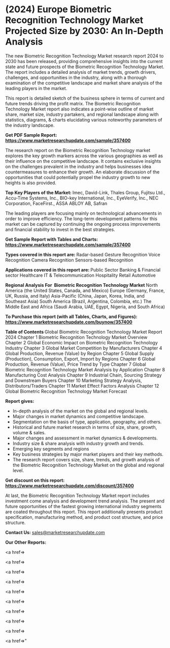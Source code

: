 # (2024) Europe Biometric Recognition Technology Market Projected Size by 2030: An In-Depth Analysis

The new Biometric Recognition Technology Market research report 2024 to 2030 has been released, providing comprehensive insights into the current state and future prospects of the Biometric Recognition Technology Market. The report includes a detailed analysis of market trends, growth drivers, challenges, and opportunities in the industry, along with a thorough examination of the competitive landscape and market share analysis of the leading players in the market.

This report is detailed sketch of the business sphere in terms of current and future trends driving the profit matrix. The Biometric Recognition Technology Market report also indicates a point-wise outline of market share, market size, industry partakers, and regional landscape along with statistics, diagrams, &amp; charts elucidating various noteworthy parameters of the industry landscape.

<strong><b>Get PDF Sample Report: <a href=https://www.marketresearchupdate.com/sample/357400>https://www.marketresearchupdate.com/sample/357400</a></b></strong>

The research report on the Biometric Recognition Technology market explores the key growth markers across the various geographies as well as their influence on the competitive landscape. It contains exclusive insights on the challenges prevalent in the industry and helps businesses idea countermeasures to enhance their growth. An elaborate discussion of the opportunities that could potentially propel the industry growth to new heights is also provided.

<strong><b>Top Key Players of the Market:
</b></strong>Imec, David-Link, Thales Group, Fujitsu Ltd., Accu-Time Systems, Inc., BIO-key International, Inc., EyeVerify, Inc., NEC Corporation, FaceFirst., ASSA ABLOY AB, Safran<strong><b>
</b></strong>

The leading players are focusing mainly on technological advancements in order to improve efficiency. The long-term development patterns for this market can be captured by continuing the ongoing process improvements and financial stability to invest in the best strategies.

<strong><b>Get Sample Report with Tables and Charts: <a href=https://www.marketresearchupdate.com/sample/357400>https://www.marketresearchupdate.com/sample/357400</a></b></strong>

<strong><b>Types covered in this report are:
</b></strong>Radar-based Gesture Recognition
Voice Recognition
Camera Recognition
Sensors-based Recognition<strong><b>
</b></strong>

<strong><b>Applications covered in this report are:
</b></strong>Public Sector
Banking & Financial sector
Healthcare
IT & Telecommunication
Hospitality
Retail
Automotive<strong><b>
</b></strong>

<strong><b>Regional Analysis For  Biometric Recognition Technology Market</b></strong><strong><b>
</b></strong>North America (the United States, Canada, and Mexico)
Europe (Germany, France, UK, Russia, and Italy)
Asia-Pacific (China, Japan, Korea, India, and Southeast Asia)
South America (Brazil, Argentina, Colombia, etc.)
The Middle East and Africa (Saudi Arabia, UAE, Egypt, Nigeria, and South Africa)

<strong><b>To Purchase this report (with all Tables, Charts, and Figures): <a href=https://www.marketresearchupdate.com/buynow/357400>https://www.marketresearchupdate.com/buynow/357400</a></b></strong>

<strong><b>Table of Contents</b></strong><strong><b>
</b></strong>Global Biometric Recognition Technology Market Report 2024
Chapter 1 Biometric Recognition Technology Market Overview
Chapter 2 Global Economic Impact on Biometric Recognition Technology Industry
Chapter 3 Global Market Competition by Manufacturers
Chapter 4 Global Production, Revenue (Value) by Region
Chapter 5 Global Supply (Production), Consumption, Export, Import by Regions
Chapter 6 Global Production, Revenue (Value), Price Trend by Type
Chapter 7 Global Biometric Recognition Technology Market Analysis by Application
Chapter 8 Manufacturing Cost Analysis
Chapter 9 Industrial Chain, Sourcing Strategy and Downstream Buyers
Chapter 10 Marketing Strategy Analysis, Distributors/Traders
Chapter 11 Market Effect Factors Analysis
Chapter 12 Global Biometric Recognition Technology Market Forecast

<strong><b>Report gives:</b></strong>

- In-depth analysis of the market on the global and regional levels.
- Major changes in market dynamics and competitive landscape.
- Segmentation on the basis of type, application, geography, and others.
- Historical and future market research in terms of size, share, growth, volume &amp; sales.
- Major changes and assessment in market dynamics &amp; developments.
- Industry size &amp; share analysis with industry growth and trends.
- Emerging key segments and regions
- Key business strategies by major market players and their key methods.
- The research report covers size, share, trends, and growth analysis of the Biometric Recognition Technology Market on the global and regional level.

<strong><b>Get discount on this report: <a href=https://www.marketresearchupdate.com/discount/357400>https://www.marketresearchupdate.com/discount/357400</a></b></strong>

At last, the Biometric Recognition Technology Market report includes investment come analysis and development trend analysis. The present and future opportunities of the fastest growing international industry segments are coated throughout this report. This report additionally presents product specification, manufacturing method, and product cost structure, and price structure.

<strong><b>Contact Us:
</b></strong>sales@marketresearchupdate.com

<strong>Our Other Reports:</strong>

<a href=></a>

<a href=></a>

<a href=></a>

<a href=></a>

<a href=></a>

<a href=></a>

<a href=></a>

<a href=></a>

<a href=></a>

<a href=></a>"
